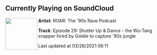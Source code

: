 ## Currently Playing on SoundCloud

[<img align="left" width="100" src="https://i1.sndcdn.com/artworks-zauhjWLiXi5M9LVb-SPNsNg-t500x500.jpg">](https://soundcloud.com/90sravepodcast/episode-29-shutter-up-dance-the-wu-tang-snapper-hired-by-goldie-to-capture-90s-jungle)

**Artist**: ROAR: The '90s Rave Podcast 

**Track**: Episode 29: Shutter Up & Dance - the Wu-Tang snapper hired by Goldie to capture '90s jungle

Last updated at 03/26/2021 06:11
